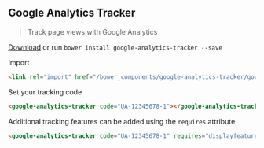 ## Google Analytics Tracker
> Track page views with Google Analytics

[Download](https://github.com/erikringsmuth/google-analytics-tracker/archive/master.zip) or run `bower install google-analytics-tracker --save`

Import
```html
<link rel="import" href="/bower_components/google-analytics-tracker/google-analytics-tracker.html">
```

Set your tracking code
```html
<google-analytics-tracker code="UA-12345678-1"></google-analytics-tracker>
```

Additional tracking features can be added using the `requires` attribute
```html
<google-analytics-tracker code="UA-12345678-1" requires="displayfeatures,demographics"></google-analytics-tracker>
```